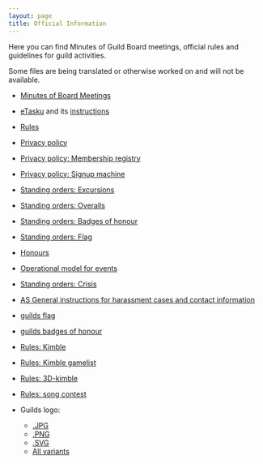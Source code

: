 ```yaml
---
layout: page
title: Official Information
---
```


Here you can find Minutes of Guild Board meetings, official rules and guidelines for guild activities.

Some files are being translated or otherwise worked on and will not be available.

* [Minutes of Board Meetings](https://drive.google.com/drive/folders/1ggK-LWjm4-FSW_4yNRBhzp7lJZ9Uyga9?usp=sharing)

* [eTasku](https://www.etasku.fi/) and its [instructions](https://drive.google.com/file/d/1_OGfwUXxugBYNFsS1IKSjqoqpnbJvFq1/view?usp=sharing)
* [Rules](https://as.fi/kilta/rules.html)
* [Privacy policy](http://old.as.fi/kilta/virallisuudet/rekisteriseloste/)
* [Privacy policy: Membership registry](https://as.fi/kilta/tietosuojaseloste_jasen.html)
* [Privacy policy: Signup machine](https://as.fi/kilta/tietosuojaseloste_ilmo.html)
* [Standing orders: Excursions](https://as.fi/kilta/excursio-ohjesaanto.html)
* [Standing orders: Overalls](https://as.fi/kilta/haalariohjesaanto.html)
* [Standing orders: Badges of honour](https://as.fi/kilta/merkkiohjesaanto.html)
* [Standing orders: Flag](https://as.fi/kilta/lippuohjesaanto.html)
* [Honours](http://old.as.fi/kilta/virallisuudet/kunnia/)
* [Operational model for events](http://old.as.fi/kilta/virallisuudet/toimintamalli/)
* [Standing orders: Crisis](https://as.fi/static/virallisuudet/kriisiohje.pdf)
* [AS General instructions for harassment cases and contact information](https://as.fi/english/harassment.html)

* [guilds flag](http://old.as.fi/files/lippu2.jpg)
* [guilds badges of honour](http://old.as.fi/files/pranikat3.jpg)
* [Rules: Kimble](https://as.fi/static/virallisuudet/kimble_english.pdf)
* [Rules: Kimble gamelist](https://as.fi/static/virallisuudet/kimblelist.pdf)
* [Rules: 3D-kimble](https://as.fi/static/virallisuudet/3dkimblerules.pdf)
* [Rules: song contest](https://as.fi/static/virallisuudet/songcontest.pdf)

* Guilds logo:
    - [.JPG](https://as.fi/static/virallisuudet/as_plain_bw.jpg)
    - [.PNG](https://as.fi/static/virallisuudet/as_plain_bw.png)
    - [.SVG](https://as.fi/static/virallisuudet/as_plain_bw.svg)
    - [All variants](https://drive.google.com/drive/folders/1Cas84zny-b8Z-os7HorN-8k9a67Wq4k5?usp=sharing)
